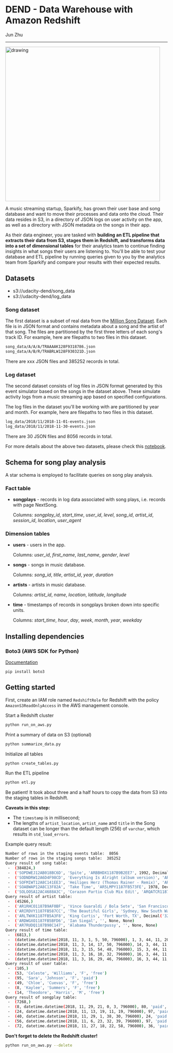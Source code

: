 # DEND - Data Warehouse with Amazon Redshift

Jun Zhu
___

<img src="./architecture.jpg" alt="drawing" width="480"/>

A music streaming startup, Sparkify, has grown their user base and song database 
and want to move their processes and data onto the cloud. Their data resides in 
S3, in a directory of JSON logs on user activity on the app, as well as a 
directory with JSON metadata on the songs in their app.

As their data engineer, you are tasked with **building an ETL pipeline that 
extracts their data from S3, stages them in Redshift, and transforms data into 
a set of dimensional tables** for their analytics team to continue finding 
insights in what songs their users are listening to. You'll be able to test 
your database and ETL pipeline by running queries given to you by the analytics 
team from Sparkify and compare your results with their expected results.

## Datasets

- s3://udacity-dend/song_data
- s3://udacity-dend/log_data

### Song dataset

The first dataset is a subset of real data from the 
[Million Song Dataset](http://millionsongdataset.com/). Each file is in JSON 
format and contains metadata about a song and the artist of that song. The 
files are partitioned by the first three letters of each song's track ID. 
For example, here are filepaths to two files in this dataset.

```sh
song_data/A/A/A/TRAAAAK128F9318786.json
song_data/A/B/R/TRABRLW128F930321D.json
```

There are xxx JSON files and 385252 records in total.

### Log dataset

The second dataset consists of log files in JSON format generated by this 
event simulator based on the songs in the dataset above. These simulate 
activity logs from a music streaming app based on specified configurations.

The log files in the dataset you'll be working with are partitioned by year 
and month. For example, here are filepaths to two files in this dataset.

```sh
log_data/2018/11/2018-11-01-events.json
log_data/2018/11/2018-11-30-events.json
```

There are 30 JSON files and 8056 records in total.

For more details about the above two datasets, please check this 
[notebook](../data_modeling_with_postgres/etl.ipynb).

## Schema for song play analysis

A star schema is employed to facilitate queries on song play analysis.

### Fact table

- **songplays** - records in log data associated with song plays, i.e. 
  records with page NextSong.
  
  Columns: *songplay_id*, *start_time*, *user_id*, *level*, 
  *song_id*, *artist_id*, *session_id*, *location*, *user_agent*

### Dimension tables

- **users** - users in the app.
  
  Columns: *user_id*, *first_name*, *last_name*, *gender*, *level*
- **songs** - songs in music database.
  
  Columns: *song_id*, *title*, *artist_id*, *year*, *duration*
- **artists** - artists in music database.
  
  Columns: *artist_id*, *name*, *location*, *latitude*, *longitude*
- **time** - timestamps of records in songplays broken down into specific units. 
  
  Columns: *start_time*, *hour*, *day*, *week*, *month*, *year*, *weekday*

## Installing dependencies

### Boto3 (AWS SDK for Python)

[Documentation](https://boto3.amazonaws.com/v1/documentation/api/latest/index.html)

```
pip install boto3
```

## Getting started

First, create an IAM role named `RedshiftRole` for Redshift with the policy 
`AmazonS3ReadOnlyAccess` in the AWS management console.

Start a Redshift cluster 
```sh
python run_on_aws.py
```

Print a summary of data on S3 (optional)
```sh
python summarize_data.py
```

Initialize all tables
```sh
python create_tables.py
```

Run the ETL pipeline
```sh
python etl.py
```

Be patient! It took about three and a half hours to copy the data from S3 
into the staging tables in Redshift.

**Caveats in this step:**
- The `timestamp` is in millisecond;
- The lengths of `artist_location`, `artist_name` and `title` in the Song dataset 
  can be longer than the default length (256) of `varchar`, which results 
  in `std_load_errors`.


Example query result:
```sh
Number of rows in the staging events table:  8056
Number of rows in the staging songs table:  385252
Query result of song table:
 -  (384824,)
 -  ('SOPDWEJ12AB018BC6D', 'Spite', 'ARBBHDX1187B9B2EE7', 1992, Decimal('271'))
 -  ('SODNDRW12A6D4F98CD', 'Everything Is Alright (album version)', 'AR50H061187FB4AE1C', 2006, Decimal('193'))
 -  ('SOFMIWT12A8C141EE3', 'Heiliges Herz (Thomas Rainer - Remix)', 'AR1SQV21187B9AE9C6', 0, Decimal('290'))
 -  ('SOABWAP12A8C13F82A', 'Take Time', 'AR5LMPY1187FB573FE', 1978, Decimal('258'))
 -  ('SOLOOSA12AC4688A3C', 'Corazon Partio Club Mix Edit', 'ARQATCR1187FB4D3E6', 0, Decimal('270'))
Query result of artist table:
 -  (45266,)
 -  ('AR1RHCO1187B9AF0BF', 'Vince Guaraldi / Bola Sete', 'San Francisco, CA', Decimal('37'), Decimal('-122'))
 -  ('ARIRDVY1187FB587CC', 'The Beautiful Girls', 'Sydney, New South Wales, Australi', Decimal('-33'), Decimal('151'))
 -  ('ARLTWXK1187FB5A3F8', 'King Curtis', 'Fort Worth, TX', Decimal('32'), Decimal('-97'))
 -  ('ARDWGXO1187FB5BFD6', 'Ian Siegal', '', None, None)
 -  ('AR7RUDQ1187B98C147', 'Alabama Thunderpussy', '', None, None)
Query result of time table:
 -  (6813,)
 -  (datetime.datetime(2018, 11, 3, 1, 5, 50, 796000), 1, 3, 44, 11, 2018, 6)
 -  (datetime.datetime(2018, 11, 3, 14, 17, 50, 796000), 14, 3, 44, 11, 2018, 6)
 -  (datetime.datetime(2018, 11, 3, 15, 54, 48, 796000), 15, 3, 44, 11, 2018, 6)
 -  (datetime.datetime(2018, 11, 3, 16, 10, 32, 796000), 16, 3, 44, 11, 2018, 6)
 -  (datetime.datetime(2018, 11, 3, 16, 29, 46, 796000), 16, 3, 44, 11, 2018, 6)
Query result of user table:
 -  (105,)
 -  (53, 'Celeste', 'Williams', 'F', 'free')
 -  (95, 'Sara', 'Johnson', 'F', 'paid')
 -  (49, 'Chloe', 'Cuevas', 'F', 'free')
 -  (8, 'Kaylee', 'Summers', 'F', 'free')
 -  (14, 'Theodore', 'Harris', 'M', 'free')
Query result of songplay table:
 -  (7268,)
 -  (8, datetime.datetime(2018, 11, 29, 21, 0, 3, 796000), 80, 'paid', 'SOXQYSC12A6310E908', 'AR0L04E1187B9AE90C', 1065, 'Portland-South Portland, ME', '"Mozilla/5.0 (Macintosh; Intel Mac OS X 10_9_4) AppleWebKit/537.36 (KHTML, like Gecko) Chrome/36.0.1985.143 Safari/537.36"')
 -  (24, datetime.datetime(2018, 11, 13, 19, 11, 19, 796000), 97, 'paid', 'SOQSYGY12A8C137E0F', 'AROF4LP1187FB41C51', 537, 'Lansing-East Lansing, MI', '"Mozilla/5.0 (X11; Linux x86_64) AppleWebKit/537.36 (KHTML, like Gecko) Chrome/37.0.2062.94 Safari/537.36"')
 -  (40, datetime.datetime(2018, 11, 29, 1, 38, 30, 796000), 24, 'paid', 'SOTNHIP12AB0183131', 'ARD46C811C8A414F3F', 984, 'Lake Havasu City-Kingman, AZ', '"Mozilla/5.0 (Windows NT 6.1; WOW64) AppleWebKit/537.36 (KHTML, like Gecko) Chrome/36.0.1985.125 Safari/537.36"')
 -  (56, datetime.datetime(2018, 11, 6, 23, 32, 39, 796000), 97, 'paid', 'SOBRFPG12A8AE4837D', 'AR1N3PB1187B9B25C1', 293, 'Lansing-East Lansing, MI', '"Mozilla/5.0 (X11; Linux x86_64) AppleWebKit/537.36 (KHTML, like Gecko) Chrome/37.0.2062.94 Safari/537.36"')
 -  (72, datetime.datetime(2018, 11, 27, 18, 22, 58, 796000), 36, 'paid', 'SODFRAX12A8C13274B', 'ARP29T31187B98DD5F', 957, 'Janesville-Beloit, WI', '"Mozilla/5.0 (Windows NT 5.1) AppleWebKit/537.36 (KHTML, like Gecko) Chrome/36.0.1985.143 Safari/537.36"')
```

**Don't forget to delete the Redshift cluster!**
```sh
python run_on_aws.py --delete
```